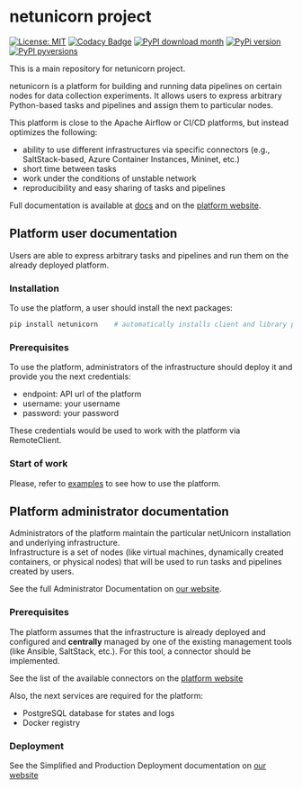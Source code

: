 # netunicorn project

 [![License: MIT](https://img.shields.io/badge/License-MIT-yellow.svg)](https://opensource.org/licenses/MIT)
[![Codacy Badge](https://app.codacy.com/project/badge/Grade/89068bb0f44141839ec7238110147782)](https://www.codacy.com/gh/netunicorn/netunicorn/dashboard?utm_source=github.com&amp;utm_medium=referral&amp;utm_content=netunicorn/netunicorn&amp;utm_campaign=Badge_Grade)
[![PyPI download month](https://img.shields.io/pypi/dm/netunicorn-client.svg)](https://pypi.python.org/pypi/netunicorn-client/)
[![PyPi version](https://badgen.net/pypi/v/netunicorn-client/)](https://pypi.org/project/netunicorn-client)
[![PyPI pyversions](https://img.shields.io/pypi/pyversions/netunicorn-client.svg)](https://pypi.python.org/pypi/netunicorn-client/)

This is a main repository for netunicorn project.

netunicorn is a platform for building and running data pipelines on certain nodes for data collection experiments.
It allows users to express arbitrary Python-based tasks and pipelines and assign them to particular nodes.

This platform is close to the Apache Airflow or CI/CD platforms, but instead optimizes the following:
-  ability to use different infrastructures via specific connectors (e.g., SaltStack-based, Azure Container Instances, Mininet, etc.)
-  short time between tasks
-  work under the conditions of unstable network
-  reproducibility and easy sharing of tasks and pipelines

Full documentation is available at [docs](docs) and on the [platform website](https://netunicorn.github.io/netunicorn).

## Platform user documentation
Users are able to express arbitrary tasks and pipelines and run them on the already deployed platform.

### Installation
To use the platform, a user should install the next packages:
```bash
pip install netunicorn    # automatically installs client and library packages
```

### Prerequisites
To use the platform, administrators of the infrastructure should deploy it and provide you the next credentials:
-  endpoint: API url of the platform
-  username: your username
-  password: your password

These credentials would be used to work with the platform via RemoteClient.

### Start of work
Please, refer to [examples](examples) to see how to use the platform.

## Platform administrator documentation
Administrators of the platform maintain the particular netUnicorn installation and underlying infrastructure.  
Infrastructure is a set of nodes (like virtual machines, dynamically created containers, or physical nodes) that will be
used to run tasks and pipelines created by users.

See the full Administrator Documentation on [our website](https://netunicorn.github.io/netunicorn/).

### Prerequisites
The platform assumes that the infrastructure is already deployed and configured and **centrally** managed by one of
the existing management tools (like Ansible, SaltStack, etc.). For this tool, a connector should be implemented.

See the list of the available connectors on the [platform website](https://netunicorn.github.io/netunicorn/administrator_docs/connectors.html)

Also, the next services are required for the platform:
- PostgreSQL database for states and logs
- Docker registry

### Deployment

See the Simplified and Production Deployment documentation on [our website](https://netunicorn.github.io/netunicorn/administrator_docs/deployment.html)

